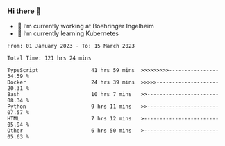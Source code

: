 ### Hi there 👋
- 🔭 I’m currently working at Boehringer Ingelheim
- 🌱 I’m currently learning Kubernetes

 
<!--START_SECTION:waka-->

```text
From: 01 January 2023 - To: 15 March 2023

Total Time: 121 hrs 24 mins

TypeScript                 41 hrs 59 mins  >>>>>>>>>----------------   34.59 %
Docker                     24 hrs 39 mins  >>>>>--------------------   20.31 %
Bash                       10 hrs 7 mins   >>-----------------------   08.34 %
Python                     9 hrs 11 mins   >>-----------------------   07.57 %
HTML                       7 hrs 12 mins   >------------------------   05.94 %
Other                      6 hrs 50 mins   >------------------------   05.63 %
```

<!--END_SECTION:waka-->

 
